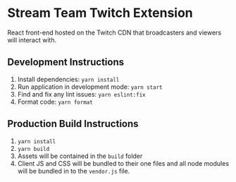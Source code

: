 # Stream Team Twitch Extension

React front-end hosted on the Twitch CDN that broadcasters and viewers will interact with.

## Development Instructions

1. Install dependencies: `yarn install`
1. Run application in development mode: `yarn start`
1. Find and fix any lint issues: `yarn eslint:fix`
1. Format code: `yarn format`

## Production Build Instructions

1. `yarn install`
1. `yarn build`
1. Assets will be contained in the `build` folder
1. Client JS and CSS will be bundled to their one files and all node modules will be bundled in to the `vendor.js` file.
